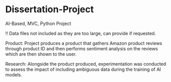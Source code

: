 # Dissertation-Project
AI-Based, MVC, Python Project

!! Data files not included as they are too large, can provide if requested.

Product: Project produces a product that gathers Amazon product reviews through product ID and then performs sentiment analysis on the reviews which are then shown to the user.

Research: Alongside the product produced, experimentation was conducted to assess the impact of including ambiguous data during the training of AI models.
